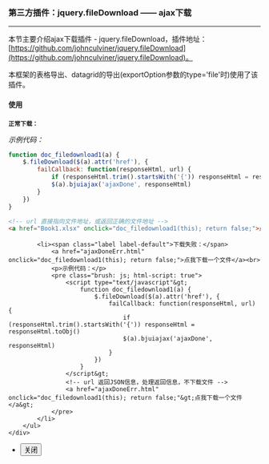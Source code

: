 ### 第三方插件：jquery.fileDownload —— ajax下载
***
本节主要介绍ajax下载插件 - jquery.fileDownload，插件地址：[https://github.com/johnculviner/jquery.fileDownload](https://github.com/johnculviner/jquery.fileDownload)。

本框架的表格导出、datagrid的导出(exportOption参数的type='file'时)使用了该插件。
#### 使用
**`正常下载：`**

*示例代码：*
```js
function doc_filedownload1(a) {
    $.fileDownload($(a).attr('href'), {
        failCallback: function(responseHtml, url) {
            if (responseHtml.trim().startsWith('{')) responseHtml = responseHtml.toObj()
            $(a).bjuiajax('ajaxDone', responseHtml)
        }
    })
}
```
```html
<!-- url 直接指向文件地址，或返回正确的文件地址 -->
<a href="Book1.xlsx" onclick="doc_filedownload1(this); return false;">点我下载一个文件</a>
```
            <li><span class="label label-default">下载失败：</span>
                <a href="ajaxDoneErr.html" onclick="doc_filedownload1(this); return false;">点我下载一个文件</a><br>
                <p>示例代码：</p>
                <pre class="brush: js; html-script: true">
                    <script type="text/javascript"&gt;
                        function doc_filedownload1(a) {
                            $.fileDownload($(a).attr('href'), {
                                failCallback: function(responseHtml, url) {
                                    if (responseHtml.trim().startsWith('{')) responseHtml = responseHtml.toObj()
                                    $(a).bjuiajax('ajaxDone', responseHtml)
                                }
                            })
                        }
                    </script&gt;
                    <!-- url 返回JSON信息，处理返回信息，不下载文件 -->
                    <a href="ajaxDoneErr.html" onclick="doc_filedownload1(this); return false;"&gt;点我下载一个文件</a&gt;
                </pre>
            </li>
        </ul>
    </div>
</div>
<div class="bjui-pageFooter">
    <ul>
        <li><button type="button" class="btn-close" data-icon="close">关闭</button></li>
    </ul>
</div>

